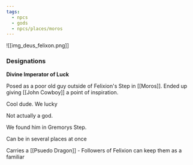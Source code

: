 ```yaml
---
tags:
  - npcs
  - gods
  - npcs/places/moros
---
```

![[img_deus_felixon.png]]
### Designations
**Divine Imperator of Luck**


Posed as a poor old guy outside of Felixion's Step in [[Moros]]. Ended up giving [[John Cowboy]] a point of inspiration. 

Cool dude. We lucky

Not actually a god.

We found him in Gremorys Step. 

Can be in several places at once

Carries a [[Psuedo Dragon]] - Followers of Felixion can keep them as a familiar

